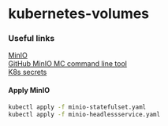 # kubernetes-volumes

### Useful links
[MinIO](https://min.io/)<br>
[GitHub MinIO MC command line tool](https://github.com/minio/mc)<br>
[K8s secrets](https://kubernetes.io/docs/concepts/configuration/secret/)<br>


#### Apply MinIO
```bash
kubectl apply -f minio-statefulset.yaml
kubectl apply -f minio-headlessservice.yaml
```

